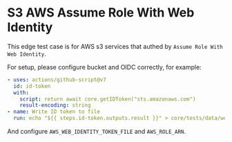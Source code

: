 # S3 AWS Assume Role With Web Identity

This edge test case is for AWS s3 services that authed by `Assume Role With Web Identity`.

For setup, please configure bucket and OIDC correctly, for example:

```yaml
- uses: actions/github-script@v7
  id: id-token
  with:
    script: return await core.getIDToken("sts.amazonaws.com")
    result-encoding: string
- name: Write ID token to file
  run: echo "${{ steps.id-token.outputs.result }}" > core/tests/data/web_identity_token
```

And configure `AWS_WEB_IDENTITY_TOKEN_FILE` and `AWS_ROLE_ARN`.

